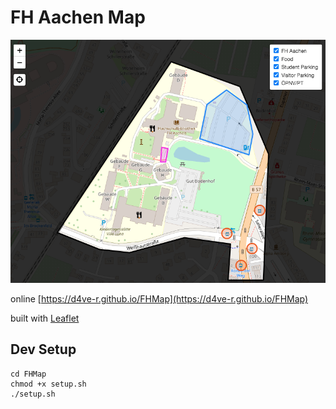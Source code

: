 # FH Aachen Map
  
![FHMap](https://raw.githubusercontent.com/D4ve-R/FHMap/main/fhmap.png)

online [https://d4ve-r.github.io/FHMap](https://d4ve-r.github.io/FHMap)  
  
built with [Leaflet](https://leafletjs.com)

## Dev Setup
```
cd FHMap
chmod +x setup.sh
./setup.sh
```
